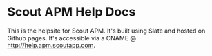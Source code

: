 # Scout APM Help Docs

This is the helpsite for Scout APM. It's built using Slate and hosted on Github pages. It's accessible via a CNAME @ http://help.apm.scoutapp.com.


